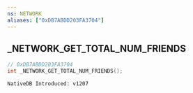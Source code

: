 ```yaml
---
ns: NETWORK
aliases: ["0xDB7ABDD203FA3704"]
---
```

## _NETWORK_GET_TOTAL_NUM_FRIENDS

```c
// 0xDB7ABDD203FA3704
int _NETWORK_GET_TOTAL_NUM_FRIENDS();
```

```
NativeDB Introduced: v1207
```

